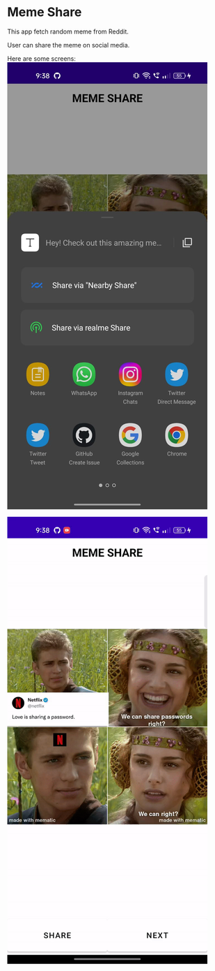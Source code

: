 # Meme Share
This app fetch random meme from Reddit.

User can share the meme on social media.

Here are some screens:
![Next meme](https://github.com/MrLakshay/Meme_Share/blob/4d96f9b39fbc15e76f425c783b52f85f8ee7f01d/Screens/Share.jpeg)

![A video](https://github.com/MrLakshay/Meme_Share/blob/4d96f9b39fbc15e76f425c783b52f85f8ee7f01d/Screens/ezgif.com-video-to-gif.gif)
